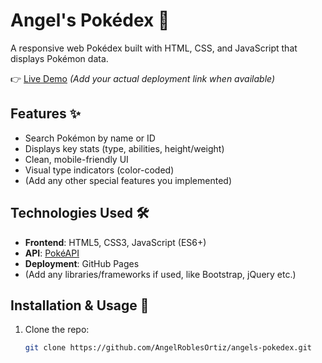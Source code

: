 # Angel's Pokédex 🌟

A responsive web Pokédex built with HTML, CSS, and JavaScript that displays Pokémon data. 

👉 [Live Demo](https://angelroblesortiz.github.io/angels-pokedex/) 
*(Add your actual deployment link when available)*

## Features ✨
- Search Pokémon by name or ID
- Displays key stats (type, abilities, height/weight)
- Clean, mobile-friendly UI
- Visual type indicators (color-coded)
- (Add any other special features you implemented)

## Technologies Used 🛠️
- **Frontend**: HTML5, CSS3, JavaScript (ES6+)
- **API**: [PokéAPI](https://pokeapi.co/) 
- **Deployment**: GitHub Pages
- (Add any libraries/frameworks if used, like Bootstrap, jQuery etc.)

## Installation & Usage 🚀
1. Clone the repo:
   ```bash
   git clone https://github.com/AngelRoblesOrtiz/angels-pokedex.git
